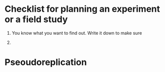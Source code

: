 Checklist for planning an experiment or a field study
===


1. You know what you want to find out. Write it down to make sure

2. 




# Pseoudoreplication

